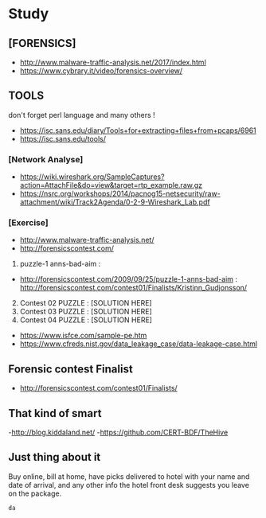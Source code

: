 
# Study
## [FORENSICS]
* http://www.malware-traffic-analysis.net/2017/index.html 
* https://www.cybrary.it/video/forensics-overview/
## TOOLS
don't forget perl language and many others ! 
* https://isc.sans.edu/diary/Tools+for+extracting+files+from+pcaps/6961
* https://isc.sans.edu/tools/
### [Network Analyse]
* https://wiki.wireshark.org/SampleCaptures?action=AttachFile&do=view&target=rtp_example.raw.gz
* https://nsrc.org/workshops/2014/pacnog15-netsecurity/raw-attachment/wiki/Track2Agenda/0-2-9-Wireshark_Lab.pdf
### [Exercise]
* http://www.malware-traffic-analysis.net/
* http://forensicscontest.com/
1. puzzle-1 anns-bad-aim :
* http://forensicscontest.com/2009/09/25/puzzle-1-anns-bad-aim : http://forensicscontest.com/contest01/Finalists/Kristinn_Gudjonsson/ 
2. Contest 02 PUZZLE : [SOLUTION HERE]
3. Contest 03 PUZZLE : [SOLUTION HERE]
4. Contest 04 PUZZLE : [SOLUTION HERE]
* https://www.isfce.com/sample-pe.htm
* https://www.cfreds.nist.gov/data_leakage_case/data-leakage-case.html
## Forensic contest Finalist
* http://forensicscontest.com/contest01/Finalists/
## That kind of smart
-http://blog.kiddaland.net/
-https://github.com/CERT-BDF/TheHive
## Just thing about it
 Buy online, bill at home, have picks delivered to hotel with your name and date of arrival, and any other info the hotel front desk suggests you leave on the package.


```
da
```
